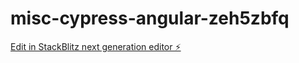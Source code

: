 # misc-cypress-angular-zeh5zbfq

[Edit in StackBlitz next generation editor ⚡️](https://stackblitz.com/~/github.com/santoshmohan04/misc-cypress-angular-zeh5zbfq)